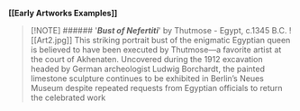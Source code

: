 **[[Early Artworks Examples]]**

>[!NOTE] ###### '***Bust of Nefertiti***' by Thutmose
> \- Egypt, c.1345 B.C.
>![[Art2.jpg]]
> This striking portrait bust of the enigmatic Egyptian queen is believed to have been executed by Thutmose—a favorite artist at the court of Akhenaten. Uncovered during the 1912 excavation headed by German archeologist Ludwig Borchardt, the painted limestone sculpture continues to be exhibited in Berlin’s Neues Museum despite repeated requests from Egyptian officials to return the celebrated work 